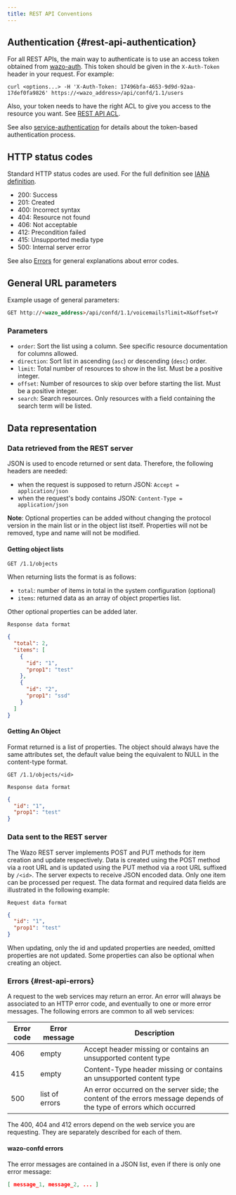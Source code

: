 ```yaml
---
title: REST API Conventions
---
```


## Authentication {#rest-api-authentication}

For all REST APIs, the main way to authenticate is to use an access token obtained from
[wazo-auth](/uc-doc/system/configuration_files#wazo-auth). This token should be given in the
`X-Auth-Token` header in your request. For example:

```shell
curl <options...> -H 'X-Auth-Token: 17496bfa-4653-9d9d-92aa-17def0fa9826' https://<wazo_address>/api/confd/1.1/users
```

Also, your token needs to have the right ACL to give you access to the resource you want. See
[REST API ACL](/uc-doc/api_sdk/rest_api/acl).

See also [service-authentication](/uc-doc/system/service_authentication) for details about the
token-based authentication process.

## HTTP status codes

Standard HTTP status codes are used. For the full definition see
[IANA definition](http://www.iana.org/assignments/http-status-codes/http-status-codes.xml).

- 200: Success
- 201: Created
- 400: Incorrect syntax
- 404: Resource not found
- 406: Not acceptable
- 412: Precondition failed
- 415: Unsupported media type
- 500: Internal server error

See also [Errors](/uc-doc/api_sdk/rest_api/conventions#rest-api-errors) for general explanations
about error codes.

## General URL parameters

Example usage of general parameters:

```markdown
GET http://<wazo_address>/api/confd/1.1/voicemails?limit=X&offset=Y
```

### Parameters

- `order`: Sort the list using a column. See specific resource documentation for columns allowed.
- `direction`: Sort list in ascending (`asc`) or descending (`desc`) order.
- `limit`: Total number of resources to show in the list. Must be a positive integer.
- `offset`: Number of resources to skip over before starting the list. Must be a positive integer.
- `search`: Search resources. Only resources with a field containing the search term will be listed.

## Data representation

### Data retrieved from the REST server

JSON is used to encode returned or sent data. Therefore, the following headers are needed:

- when the request is supposed to return JSON: `Accept = application/json`
- when the request's body contains JSON: `Content-Type = application/json`

**Note**: Optional properties can be added without changing the protocol version in the main list or
in the object list itself. Properties will not be removed, type and name will not be modified.

#### Getting object lists

`GET /1.1/objects`

When returning lists the format is as follows:

- `total`: number of items in total in the system configuration (optional)
- `items`: returned data as an array of object properties list.

Other optional properties can be added later.

`Response data format`

```json
{
  "total": 2,
  "items": [
    {
      "id": "1",
      "prop1": "test"
    },
    {
      "id": "2",
      "prop1": "ssd"
    }
  ]
}
```

#### Getting An Object

Format returned is a list of properties. The object should always have the same attributes set, the
default value being the equivalent to NULL in the content-type format.

`GET /1.1/objects/<id>`

`Response data format`

```json
{
  "id": "1",
  "prop1": "test"
}
```

### Data sent to the REST server

The Wazo REST server implements POST and PUT methods for item creation and update respectively. Data
is created using the POST method via a root URL and is updated using the PUT method via a root URL
suffixed by `/<id>`. The server expects to receive JSON encoded data. Only one item can be processed
per request. The data format and required data fields are illustrated in the following example:

`Request data format`

```json
{
  "id": "1",
  "prop1": "test"
}
```

When updating, only the id and updated properties are needed, omitted properties are not updated.
Some properties can also be optional when creating an object.

### Errors {#rest-api-errors}

A request to the web services may return an error. An error will always be associated to an HTTP
error code, and eventually to one or more error messages. The following errors are common to all web
services:

| Error code | Error message  | Description                                                                                                          |
| ---------- | -------------- | -------------------------------------------------------------------------------------------------------------------- |
| 406        | empty          | Accept header missing or contains an unsupported content type                                                        |
| 415        | empty          | Content-Type header missing or contains an unsupported content type                                                  |
| 500        | list of errors | An error occurred on the server side; the content of the errors message depends of the type of errors which occurred |

The 400, 404 and 412 errors depend on the web service you are requesting. They are separately
described for each of them.

#### wazo-confd errors

The error messages are contained in a JSON list, even if there is only one error message:

```json
[ message_1, message_2, ... ]
```
